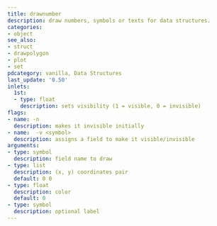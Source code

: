 ```yaml
---
title: drawnumber
description: draw numbers, symbols or texts for data structures.
categories:
- object
see_also: 
- struct
- drawpolygon
- plot
- set
pdcategory: vanilla, Data Structures
last_update: '0.50'
inlets:
  1st:
  - type: float
    description: sets visibility (1 = visible, 0 = invisible)
flags:
- name: -n
  description: makes it invisible initially
- name:  -v <symbol>
  description: assigns a field to make it visible/invisible
arguments:
- type: symbol
  description: field name to draw
- type: list
  description: (x, y) coordinates pair 
  default: 0 0
- type: float
  description: color 
  default: 0
- type: symbol
  description: optional label
---
```

